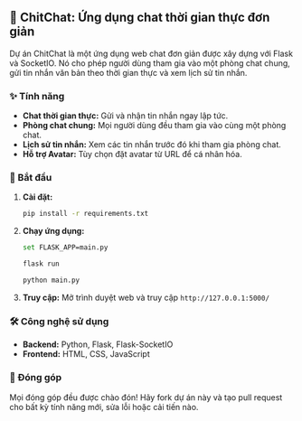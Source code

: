 ## 💬 ChitChat: Ứng dụng chat thời gian thực đơn giản 


Dự án ChitChat là một ứng dụng web chat đơn giản được xây dựng với Flask và SocketIO. Nó cho phép người dùng tham gia vào một phòng chat chung, gửi tin nhắn văn bản theo thời gian thực và xem lịch sử tin nhắn. 

### ✨ Tính năng

- **Chat thời gian thực:** Gửi và nhận tin nhắn ngay lập tức.
- **Phòng chat chung:** Mọi người dùng đều tham gia vào cùng một phòng chat.
- **Lịch sử tin nhắn:** Xem các tin nhắn trước đó khi tham gia phòng chat.
- **Hỗ trợ Avatar:** Tùy chọn đặt avatar từ URL để cá nhân hóa. 

### 🚀 Bắt đầu

1. **Cài đặt:**
   ```bash
   pip install -r requirements.txt 
   ```

2. **Chạy ứng dụng:**
   ```bash
   set FLASK_APP=main.py
   ```
   ```bash
   flask run
   ```
    ```bash
   python main.py
   ```
3. **Truy cập:** Mở trình duyệt web và truy cập `http://127.0.0.1:5000/`

### 🛠 Công nghệ sử dụng

- **Backend:** Python, Flask, Flask-SocketIO
- **Frontend:** HTML, CSS, JavaScript

### 🤝 Đóng góp

Mọi đóng góp đều được chào đón! Hãy fork dự án này và tạo pull request cho bất kỳ tính năng mới, sửa lỗi hoặc cải tiến nào.



